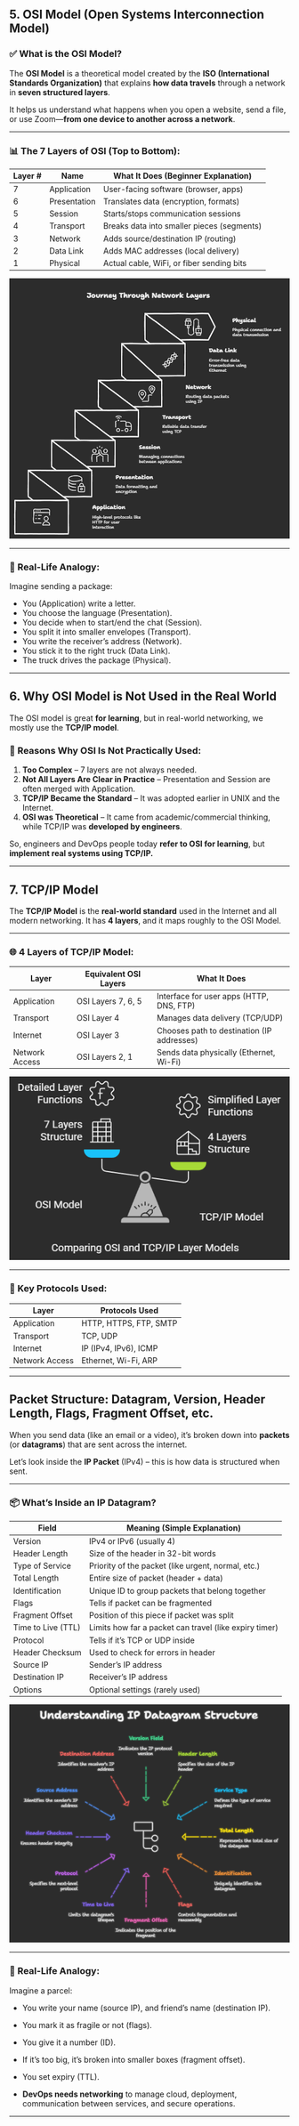 ## **5. OSI Model (Open Systems Interconnection Model)**

### ✅ What is the OSI Model?

The **OSI Model** is a theoretical model created by the **ISO (International Standards Organization)** that explains **how data travels** through a network in **seven structured layers**.

It helps us understand what happens when you open a website, send a file, or use Zoom—**from one device to another across a network**.

---

### 📊 The 7 Layers of OSI (Top to Bottom):

| Layer # | Name         | What It Does (Beginner Explanation)        |
| ------- | ------------ | ------------------------------------------ |
| 7       | Application  | User-facing software (browser, apps)       |
| 6       | Presentation | Translates data (encryption, formats)      |
| 5       | Session      | Starts/stops communication sessions        |
| 4       | Transport    | Breaks data into smaller pieces (segments) |
| 3       | Network      | Adds source/destination IP (routing)       |
| 2       | Data Link    | Adds MAC addresses (local delivery)        |
| 1       | Physical     | Actual cable, WiFi, or fiber sending bits  |

![OSI Model (Open Systems Interconnection Model)](images/2.1.png)

---

### 🧠 Real-Life Analogy:

Imagine sending a package:

* You (Application) write a letter.
* You choose the language (Presentation).
* You decide when to start/end the chat (Session).
* You split it into smaller envelopes (Transport).
* You write the receiver’s address (Network).
* You stick it to the right truck (Data Link).
* The truck drives the package (Physical).

---

## **6. Why OSI Model is Not Used in the Real World**

The OSI model is great **for learning**, but in real-world networking, we mostly use the **TCP/IP model**.

### 🚫 Reasons Why OSI Is Not Practically Used:

1. **Too Complex** – 7 layers are not always needed.
2. **Not All Layers Are Clear in Practice** – Presentation and Session are often merged with Application.
3. **TCP/IP Became the Standard** – It was adopted earlier in UNIX and the Internet.
4. **OSI was Theoretical** – It came from academic/commercial thinking, while TCP/IP was **developed by engineers**.

So, engineers and DevOps people today **refer to OSI for learning**, but **implement real systems using TCP/IP.**

---

## **7. TCP/IP Model**

The **TCP/IP Model** is the **real-world standard** used in the Internet and all modern networking. It has **4 layers**, and it maps roughly to the OSI Model.

---

### 🌐 4 Layers of TCP/IP Model:

| Layer          | Equivalent OSI Layers | What It Does                               |
| -------------- | --------------------- | ------------------------------------------ |
| Application    | OSI Layers 7, 6, 5    | Interface for user apps (HTTP, DNS, FTP)   |
| Transport      | OSI Layer 4           | Manages data delivery (TCP/UDP)            |
| Internet       | OSI Layer 3           | Chooses path to destination (IP addresses) |
| Network Access | OSI Layers 2, 1       | Sends data physically (Ethernet, Wi-Fi)    |

![TCP/IP Model)](images/2.2.png)

---

### 🔧 Key Protocols Used:

| Layer          | Protocols Used         |
| -------------- | ---------------------- |
| Application    | HTTP, HTTPS, FTP, SMTP |
| Transport      | TCP, UDP               |
| Internet       | IP (IPv4, IPv6), ICMP  |
| Network Access | Ethernet, Wi-Fi, ARP   |

---

## **Packet Structure: Datagram, Version, Header Length, Flags, Fragment Offset, etc.**

When you send data (like an email or a video), it’s broken down into **packets** (or **datagrams**) that are sent across the internet.

Let’s look inside the **IP Packet** (IPv4) – this is how data is structured when sent.

---

### 📦 What’s Inside an IP Datagram?

| Field              | Meaning (Simple Explanation)                           |
| ------------------ | ------------------------------------------------------ |
| Version            | IPv4 or IPv6 (usually 4)                               |
| Header Length      | Size of the header in 32-bit words                     |
| Type of Service    | Priority of the packet (like urgent, normal, etc.)     |
| Total Length       | Entire size of packet (header + data)                  |
| Identification     | Unique ID to group packets that belong together        |
| Flags              | Tells if packet can be fragmented                      |
| Fragment Offset    | Position of this piece if packet was split             |
| Time to Live (TTL) | Limits how far a packet can travel (like expiry timer) |
| Protocol           | Tells if it’s TCP or UDP inside                        |
| Header Checksum    | Used to check for errors in header                     |
| Source IP          | Sender’s IP address                                    |
| Destination IP     | Receiver’s IP address                                  |
| Options            | Optional settings (rarely used)                        |

![What’s Inside an IP Datagram?)](images/2.3.png)

---

### 🧠 Real-Life Analogy:

Imagine a parcel:

* You write your name (source IP), and friend’s name (destination IP).
* You mark it as fragile or not (flags).
* You give it a number (ID).
* If it’s too big, it’s broken into smaller boxes (fragment offset).
* You set expiry (TTL).


* **DevOps needs networking** to manage cloud, deployment, communication between services, and secure operations.

---
